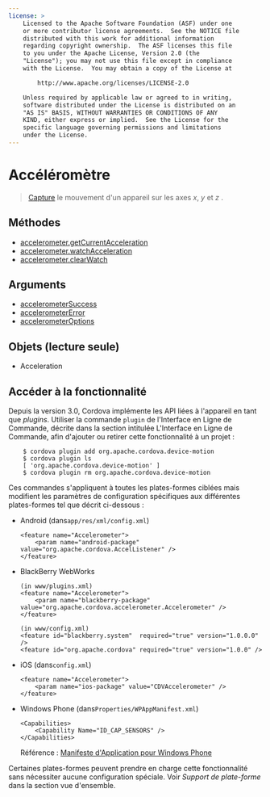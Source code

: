 ```yaml
---
license: >
    Licensed to the Apache Software Foundation (ASF) under one
    or more contributor license agreements.  See the NOTICE file
    distributed with this work for additional information
    regarding copyright ownership.  The ASF licenses this file
    to you under the Apache License, Version 2.0 (the
    "License"); you may not use this file except in compliance
    with the License.  You may obtain a copy of the License at

        http://www.apache.org/licenses/LICENSE-2.0

    Unless required by applicable law or agreed to in writing,
    software distributed under the License is distributed on an
    "AS IS" BASIS, WITHOUT WARRANTIES OR CONDITIONS OF ANY
    KIND, either express or implied.  See the License for the
    specific language governing permissions and limitations
    under the License.
---
```


# Accéléromètre

> <a href="../media/capture/capture.html">Capture</a> le mouvement d'un appareil sur les axes *x*, *y* et *z* .

## Méthodes

*   <a href="accelerometer.getCurrentAcceleration.html">accelerometer.getCurrentAcceleration</a>
*   <a href="accelerometer.watchAcceleration.html">accelerometer.watchAcceleration</a>
*   <a href="accelerometer.clearWatch.html">accelerometer.clearWatch</a>

## Arguments

*   <a href="parameters/accelerometerSuccess.html">accelerometerSuccess</a>
*   <a href="parameters/accelerometerError.html">accelerometerError</a>
*   <a href="parameters/accelerometerOptions.html">accelerometerOptions</a>

## Objets (lecture seule)

*   Acceleration

## Accéder à la fonctionnalité

Depuis la version 3.0, Cordova implémente les API liées à l'appareil en tant que *plugins*. Utiliser la commande `plugin` de l'Interface en Ligne de Commande, décrite dans la section intitulée L'Interface en Ligne de Commande, afin d'ajouter ou retirer cette fonctionnalité à un projet :

        $ cordova plugin add org.apache.cordova.device-motion
        $ cordova plugin ls
        [ 'org.apache.cordova.device-motion' ]
        $ cordova plugin rm org.apache.cordova.device-motion
    

Ces commandes s'appliquent à toutes les plates-formes ciblées mais modifient les paramètres de configuration spécifiques aux différentes plates-formes tel que décrit ci-dessous :

*   Android (dans`app/res/xml/config.xml`)
    
        <feature name="Accelerometer">
            <param name="android-package" value="org.apache.cordova.AccelListener" />
        </feature>
        

*   BlackBerry WebWorks
    
        (in www/plugins.xml)
        <feature name="Accelerometer">
            <param name="blackberry-package" value="org.apache.cordova.accelerometer.Accelerometer" />
        </feature>
        
        (in www/config.xml)
        <feature id="blackberry.system"  required="true" version="1.0.0.0" />
        <feature id="org.apache.cordova" required="true" version="1.0.0" />
        

*   iOS (dans`config.xml`)
    
        <feature name="Accelerometer">
            <param name="ios-package" value="CDVAccelerometer" />
        </feature>
        

*   Windows Phone (dans`Properties/WPAppManifest.xml`)
    
        <Capabilities>
            <Capability Name="ID_CAP_SENSORS" />
        </Capabilities>
        
    
    Référence : [Manifeste d'Application pour Windows Phone][1]

 [1]: http://msdn.microsoft.com/en-us/library/ff769509%28v=vs.92%29.aspx

Certaines plates-formes peuvent prendre en charge cette fonctionnalité sans nécessiter aucune configuration spéciale. Voir *Support de plate-forme* dans la section vue d'ensemble.